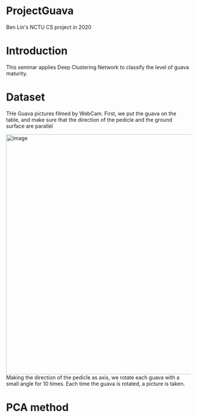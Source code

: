 # ProjectGuava
Ben Lin's NCTU CS project in 2020

# Introduction
This seminar applies Deep Clustering Network to classify the level of guava maturity.

# Dataset
THe Guava pictures filmed by WebCam. First, we put the guava on the table, and make sure that the direction of the pedicle and the ground surface are parallel 
<div>
<img width="653" alt="image" src="https://user-images.githubusercontent.com/63309875/133469786-1d151149-ca70-49fe-b4e4-b71a4f02b7cc.png" width=60% >
</div>
Making the direction of the pedicle as axis, we rotate each guava with a small angle for 10 times. Each time the guava is rotated, a picture is taken.  

# PCA method



